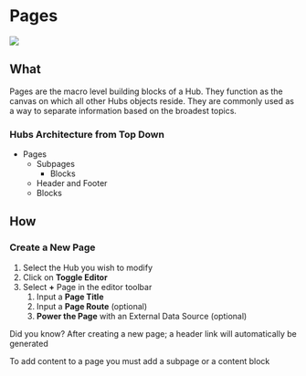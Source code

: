 # Pages 

![](../../assets/gifs/create-pages.gif)

## What
Pages are the macro level building blocks of a Hub. They function as the canvas on which all other Hubs objects reside. They are commonly used as a way to separate information based on the broadest topics. 

### Hubs Architecture from Top Down 

- Pages 
    - Subpages 
        - Blocks
    - Header and Footer 
    - Blocks 

## How 

### Create a New Page

1. Select the Hub you wish to modify 
2. Click on **Toggle Editor** 
3. Select **+** Page in the editor toolbar 
    1. Input a **Page Title** 
    2. Input a **Page Route** (optional) 
    3. **Power the Page** with an External Data Source (optional) 

<callout> Did you know? After creating a new page; a header link will automatically be generated </callout> 

<callout> To add content to a page you must add a subpage or a content block </callout>   

